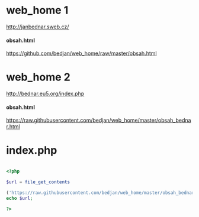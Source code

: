 # web_home 1

http://janbednar.sweb.cz/

#### obsah.html
https://github.com/bedjan/web_home/raw/master/obsah.html

# web_home 2

http://bednar.eu5.org/index.php

#### obsah.html
https://raw.githubusercontent.com/bedjan/web_home/master/obsah_bednar.html


# index.php

```php

<?php

$url = file_get_contents

('https://raw.githubusercontent.com/bedjan/web_home/master/obsah_bednar.html');
echo $url; 

?>

```
